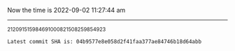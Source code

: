 Now the time is 2022-09-02 11:27:44 am

---

<small>212091515984691000821508259854923</small>

```txt
Latest commit SHA is: 04b9577e8e058d2f41faa377ae84746b18d64abb
```
